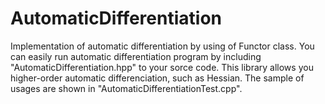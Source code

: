 # AutomaticDifferentiation
Implementation of automatic differentiation by using of Functor class.
You can easily run automatic differentiation program by including "AutomaticDifferentiation.hpp" to your sorce code.
This library allows you higher-order automatic differenciation, such as Hessian.
The sample of usages are shown in "AutomaticDifferentiationTest.cpp".
